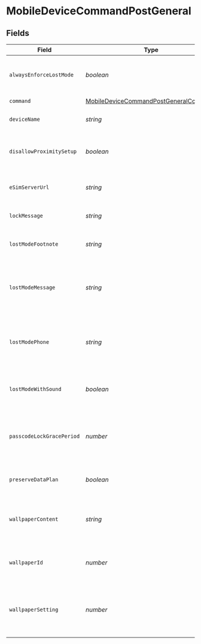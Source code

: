 # MobileDeviceCommandPostGeneral


## Fields

| Field                                                                                                                                              | Type                                                                                                                                               | Required                                                                                                                                           | Description                                                                                                                                        | Example                                                                                                                                            |
| -------------------------------------------------------------------------------------------------------------------------------------------------- | -------------------------------------------------------------------------------------------------------------------------------------------------- | -------------------------------------------------------------------------------------------------------------------------------------------------- | -------------------------------------------------------------------------------------------------------------------------------------------------- | -------------------------------------------------------------------------------------------------------------------------------------------------- |
| `alwaysEnforceLostMode`                                                                                                                            | *boolean*                                                                                                                                          | :heavy_minus_sign:                                                                                                                                 | Whether Lost Mode should be enabled after the device is wiped and re-enrolled (optional, but defaults to true)                                     | false                                                                                                                                              |
| `command`                                                                                                                                          | [MobileDeviceCommandPostGeneralCommand](../../models/shared/mobiledevicecommandpostgeneralcommand.md)                                              | :heavy_check_mark:                                                                                                                                 | Command to send device                                                                                                                             |                                                                                                                                                    |
| `deviceName`                                                                                                                                       | *string*                                                                                                                                           | :heavy_minus_sign:                                                                                                                                 | Device name to set (Required for DeviceName command)                                                                                               | Required for DeviceName command                                                                                                                    |
| `disallowProximitySetup`                                                                                                                           | *boolean*                                                                                                                                          | :heavy_minus_sign:                                                                                                                                 | If true, on the next reboot Proximity Setup is not allowed and the pane in Setup Assistant will be skipped. Defaults to false.                     | false                                                                                                                                              |
| `eSimServerUrl`                                                                                                                                    | *string*                                                                                                                                           | :heavy_minus_sign:                                                                                                                                 | The carrier's eSIM server URL to query. This URL is obtained from each carrier separately.                                                         | https://support.apple.com/en-us/HT209096                                                                                                           |
| `lockMessage`                                                                                                                                      | *string*                                                                                                                                           | :heavy_minus_sign:                                                                                                                                 | Lock message for the DeviceLock command (optional)                                                                                                 | Lock message for the DeviceLock command (optional)                                                                                                 |
| `lostModeFootnote`                                                                                                                                 | *string*                                                                                                                                           | :heavy_minus_sign:                                                                                                                                 | The footnote to be displayed for the EnableLostMode command (optional)                                                                             | The footnote to be displayed for the EnableLostMode command (optional)                                                                             |
| `lostModeMessage`                                                                                                                                  | *string*                                                                                                                                           | :heavy_minus_sign:                                                                                                                                 | The message to be displayed on the lost device (Required for EnableLostMode command if lost_mode_phone is not specified)                           | The message to be displayed on the lost device (Required for EnableLostMode command if lost_mode_phone is not specified)                           |
| `lostModePhone`                                                                                                                                    | *string*                                                                                                                                           | :heavy_minus_sign:                                                                                                                                 | The phone number to be displayed on the lost device (Required for EnableLostMode command if lost_mode_message is not specified)                    | The phone number to be displayed on the lost device (Required for EnableLostMode command if lost_mode_message is not specified)                    |
| `lostModeWithSound`                                                                                                                                | *boolean*                                                                                                                                          | :heavy_minus_sign:                                                                                                                                 | Whether to play a sound on the device when the EnableLostMode command is sent (optional)                                                           | false                                                                                                                                              |
| `passcodeLockGracePeriod`                                                                                                                          | *number*                                                                                                                                           | :heavy_minus_sign:                                                                                                                                 | Number of seconds the screen must be locked before unlock attempts will require the device passcode (Required for PasscodeLockGracePeriod command) |                                                                                                                                                    |
| `preserveDataPlan`                                                                                                                                 | *boolean*                                                                                                                                          | :heavy_minus_sign:                                                                                                                                 | Whether the data plan should be preserved when issuing the EraseDevice command (optional)                                                          | false                                                                                                                                              |
| `wallpaperContent`                                                                                                                                 | *string*                                                                                                                                           | :heavy_minus_sign:                                                                                                                                 | Wallpaper image in PNG or JPEG format, encoded using base64 (required for Wallpaper command if wallpaper_id is not specified)                      | Wallpaper image in PNG or JPEG format, encoded using base64 (required for Wallpaper command if wallpaper_id is not specified)                      |
| `wallpaperId`                                                                                                                                      | *number*                                                                                                                                           | :heavy_minus_sign:                                                                                                                                 | ID of existing icon within Jamf Pro to use (required for Wallpaper command if wallpaper_content is not specified)                                  |                                                                                                                                                    |
| `wallpaperSetting`                                                                                                                                 | *number*                                                                                                                                           | :heavy_minus_sign:                                                                                                                                 | Where to set wallpaper (Required for Wallpaper command.) Possible values include - 1 (Lock screen), 2 (Home screen), 3 (Lock and home screens)     |                                                                                                                                                    |